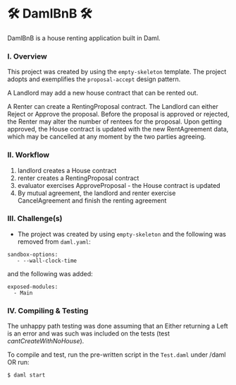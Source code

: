 # 🛠️ DamlBnB 🛠️

DamlBnB is a house renting application built in Daml.

### I. Overview

This project was created by using the `empty-skeleton` template. The project adopts and exemplifies the `proposal-accept` design pattern.

A Landlord may add a new house contract that can be rented out.

A Renter can create a RentingProposal contract. The Landlord can either Reject or Approve the proposal. Before the proposal is approved or rejected, the Renter may alter the number of rentees for the proposal. Upon getting approved, the House contract is updated with the new RentAgreement data, which may be cancelled at any moment by the two parties agreeing.

### II. Workflow

1. landlord creates a House contract
2. renter creates a RentingProposal contract
3. evaluator exercises ApproveProposal - the House contract is updated
4. By mutual agreement, the landlord and renter exercise CancelAgreement and finish the renting agreement

### III. Challenge(s)

* The project was created by using `empty-skeleton` and the following was removed from `daml.yaml`:

```
sandbox-options:
   - --wall-clock-time
```

and the following was added:

```
exposed-modules:
  - Main
```

### IV. Compiling & Testing

The unhappy path testing was done assuming that an Either returning a Left is an error and was such was included on the tests (test *cantCreateWithNoHouse*).

To compile and test, run the pre-written script in the `Test.daml` under /daml OR run:

```
$ daml start
```
